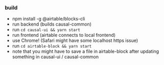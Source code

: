 ### build
* npm install -g @airtable/blocks-cli
* run backend (builds causal-common)
* run `cd causal-ui && yarn start`
* run frontend (airtable connects to local frontend)
* use Chrome! (Safari might have some localhost https issue)
* run `cd airtable-block && yarn start`
* note that you might have to save a file in airtable-block after updating something in causal-ui / causal-common

